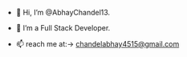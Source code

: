 - 👋 Hi, I’m @AbhayChandel13.

- 👀 I’m a Full Stack Developer.

- 📫  reach me at:-> chandelabhay4515@gmail.com
<!---
AbhayChandel13/AbhayChandel13 is a ✨ special ✨ repository because its `README.md` (this file) appears on your GitHub profile.
You can click the Preview link to take a look at your changes .
--->

